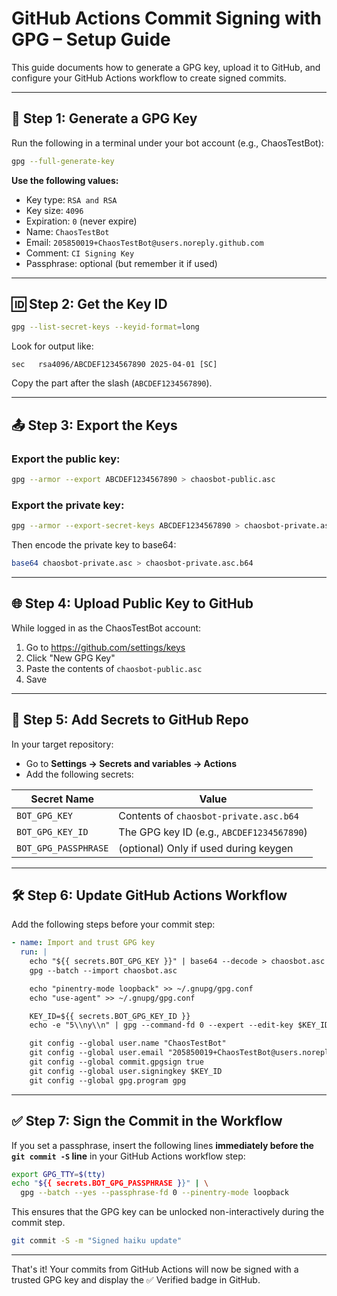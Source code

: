 # GitHub Actions Commit Signing with GPG – Setup Guide

This guide documents how to generate a GPG key, upload it to GitHub, and configure your GitHub Actions workflow to create signed commits.

---

## 🔐 Step 1: Generate a GPG Key

Run the following in a terminal under your bot account (e.g., ChaosTestBot):

```bash
gpg --full-generate-key
```

**Use the following values:**

- Key type: `RSA and RSA`
- Key size: `4096`
- Expiration: `0` (never expire)
- Name: `ChaosTestBot`
- Email: `205850019+ChaosTestBot@users.noreply.github.com`
- Comment: `CI Signing Key`
- Passphrase: optional (but remember it if used)

---

## 🆔 Step 2: Get the Key ID

```bash
gpg --list-secret-keys --keyid-format=long
```

Look for output like:

```
sec   rsa4096/ABCDEF1234567890 2025-04-01 [SC]
```

Copy the part after the slash (`ABCDEF1234567890`).

---

## 📤 Step 3: Export the Keys

### Export the **public key**:

```bash
gpg --armor --export ABCDEF1234567890 > chaosbot-public.asc
```

### Export the **private key**:

```bash
gpg --armor --export-secret-keys ABCDEF1234567890 > chaosbot-private.asc
```

Then encode the private key to base64:

```bash
base64 chaosbot-private.asc > chaosbot-private.asc.b64
```

---

## 🌐 Step 4: Upload Public Key to GitHub

While logged in as the ChaosTestBot account:

1. Go to https://github.com/settings/keys
2. Click "New GPG Key"
3. Paste the contents of `chaosbot-public.asc`
4. Save

---

## 🔐 Step 5: Add Secrets to GitHub Repo

In your target repository:

- Go to **Settings → Secrets and variables → Actions**
- Add the following secrets:

| Secret Name          | Value                                     |
| -------------------- | ----------------------------------------- |
| `BOT_GPG_KEY`        | Contents of `chaosbot-private.asc.b64`    |
| `BOT_GPG_KEY_ID`     | The GPG key ID (e.g., `ABCDEF1234567890`) |
| `BOT_GPG_PASSPHRASE` | (optional) Only if used during keygen     |

---

## 🛠️ Step 6: Update GitHub Actions Workflow

Add the following steps before your commit step:

```yaml
- name: Import and trust GPG key
  run: |
    echo "${{ secrets.BOT_GPG_KEY }}" | base64 --decode > chaosbot.asc
    gpg --batch --import chaosbot.asc

    echo "pinentry-mode loopback" >> ~/.gnupg/gpg.conf
    echo "use-agent" >> ~/.gnupg/gpg.conf

    KEY_ID=${{ secrets.BOT_GPG_KEY_ID }}
    echo -e "5\\ny\\n" | gpg --command-fd 0 --expert --edit-key $KEY_ID trust

    git config --global user.name "ChaosTestBot"
    git config --global user.email "205850019+ChaosTestBot@users.noreply.github.com"
    git config --global commit.gpgsign true
    git config --global user.signingkey $KEY_ID
    git config --global gpg.program gpg
```

---

## ✅ Step 7: Sign the Commit in the Workflow

If you set a passphrase, insert the following lines **immediately before the `git commit -S` line** in your GitHub Actions workflow step:

```bash
export GPG_TTY=$(tty)
echo "${{ secrets.BOT_GPG_PASSPHRASE }}" | \
  gpg --batch --yes --passphrase-fd 0 --pinentry-mode loopback
```

This ensures that the GPG key can be unlocked non-interactively during the commit step.

```bash
git commit -S -m "Signed haiku update"
```

---

That's it! Your commits from GitHub Actions will now be signed with a trusted GPG key and display the ✅ Verified badge in GitHub.
